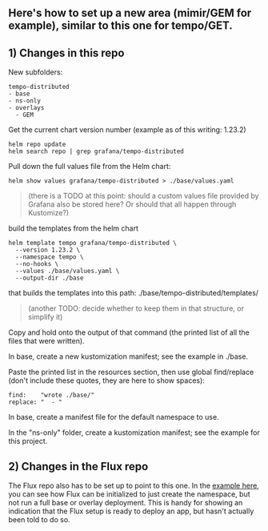 ## Here's how to set up a new area (mimir/GEM for example), similar to this one for tempo/GET.

## 1) Changes in this repo

New subfolders:
```
tempo-distributed
- base
- ns-only
- overlays
  - GEM
```

Get the current chart version number (example as of this writing: 1.23.2)
```
helm repo update
helm search repo | grep grafana/tempo-distributed
```

Pull down the full values file from the Helm chart:
```
helm show values grafana/tempo-distributed > ./base/values.yaml
```

> (there is a TODO at this point: should a custom values file provided by Grafana also be stored here? Or should that all happen through Kustomize?)

build the templates from the helm chart
```
helm template tempo grafana/tempo-distributed \
  --version 1.23.2 \
  --namespace tempo \
  --no-hooks \
  --values ./base/values.yaml \
  --output-dir ./base
```

that builds the templates into this path:
./base/tempo-distributed/templates/

> (another TODO: decide whether to keep them in that structure, or simplify it)

Copy and hold onto the output of that command (the printed list of all the files that were written).

In base, create a new kustomization manifest; see the example in ./base.

Paste the printed list in the resources section, then use global find/replace (don't include these quotes, they are here to show spaces):
```
find:    "wrote ./base/"
replace: "  - "
```

In base, create a manifest file for the default namespace to use.

In the "ns-only" folder, create a kustomization manifest; see the example for this project.

## 2) Changes in the Flux repo

The Flux repo also has to be set up to point to this one.
In the [example here](https://github.com/danstadler-pdx/fleet-infra-grafana-gke/blob/main/clusters/cluster-one/grafana/tempo-distributed/tempo-kustomization.yaml),
you can see how Flux can be initialized to just create the namespace, but not run a full base or overlay deployment. This is 
handy for showing an indication that the Flux setup is ready to deploy an app, but hasn't actually been told to do so.









